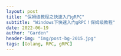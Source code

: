 ```yaml
---
layout: post
title: "保姆级教程之快速入门gRPC"
subtitle: "Windows下快速入门gRPC！保姆级教程"
date: 2022-06-19
author: "Garden"
header-img: "img/post-bg-2015.jpg"
tags: [Golang, RPC, gRPC]
---
```




